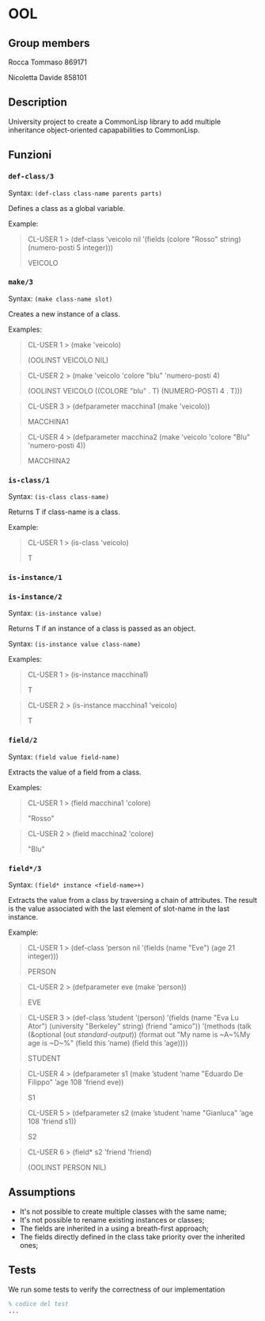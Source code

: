 # OOL

## Group members
Rocca Tommaso 869171

Nicoletta Davide 858101

## Description

University project to create a CommonLisp library to add 
multiple inheritance object-oriented capapabilities to CommonLisp.

## Funzioni

### `def-class/3`

Syntax: `(def-class class-name parents parts)`

Defines a class as a global variable.

Example:

> CL-USER 1 > (def-class ’veicolo nil ’(fields (colore "Rosso" string) (numero-posti 5 integer)))
>
> VEICOLO


### `make/3`

Syntax: `(make class-name slot)`

Creates a new instance of a class.

Examples:

> CL-USER 1 > (make 'veicolo)
>
> (OOLINST VEICOLO NIL)

> CL-USER 2 > (make 'veicolo 'colore "blu" 'numero-posti 4)
>
> (OOLINST VEICOLO ((COLORE "blu" . T) (NUMERO-POSTI 4 . T)))

> CL-USER 3 > (defparameter macchina1 (make 'veicolo))
>
> MACCHINA1

> CL-USER 4 > (defparameter macchina2 (make 'veicolo 'colore "Blu" 'numero-posti 4))
>
> MACCHINA2


### `is-class/1`

Syntax: `(is-class class-name)`

Returns T if class-name is a class.

Example:

> CL-USER 1 > (is-class 'veicolo)
>
> T



### `is-instance/1`
### `is-instance/2`

Syntax: `(is-instance value)`

Returns T if an instance of a class is passed as an object.

Syntax: `(is-instance value class-name)`

Examples:

> CL-USER 1 > (is-instance macchina1)
>
> T

> CL-USER 2 > (is-instance macchina1 'veicolo)
>
> T


### `field/2`

Syntax: `(field value field-name)`

Extracts the value of a field from a class.

Examples:

> CL-USER 1 > (field macchina1 'colore) 
>
> "Rosso"

> CL-USER 2 > (field macchina2 'colore) 
>
> "Blu"

### `field*/3`

Syntax: `(field* instance <field-name>+)`

Extracts the value from a class by traversing a chain of attributes. The result is the value associated with the last element of slot-name in the last instance.

Example:

> CL-USER 1 > (def-class ’person nil ’(fields (name "Eve") (age 21 integer)))
>
> PERSON

> CL-USER 2 > (defparameter eve (make ’person))
>
> EVE

> CL-USER 3 > (def-class ’student ’(person)
    ’(fields
    (name "Eva Lu Ator")
    (university "Berkeley" string)
    (friend "amico"))
    ’(methods
    (talk (&optional (out *standard-output*))
    (format out "My name is ~A~%My age is ~D~%"
    (field this ’name)
    (field this ’age))))
>
> STUDENT

> CL-USER 4 > (defparameter s1 (make ’student ’name "Eduardo De Filippo" ’age 108 'friend eve))
>
> S1

> CL-USER 5 > (defparameter s2 (make ’student ’name "Gianluca" ’age 108 'friend s1))
>
> S2

> CL-USER 6 > (field* s2 'friend 'friend)
>
> (OOLINST PERSON NIL)

## Assumptions

- It's not possible to create multiple classes with the same name;
- It's not possible to rename existing instances or classes;
- The fields are inherited in a using a breath-first approach;
- The fields directly defined in the class take priority
over the inherited ones;


## Tests

We run some tests to verify the correctness of our implementation 

```prolog
% codice del test
...
```
